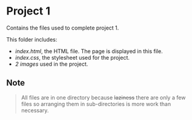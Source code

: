 Project 1
=========

Contains the files used to complete project 1.

This folder includes:
* _index.html_, the HTML file. The page is displayed in this file.
* _index.css_, the stylesheet used for the project.
* _2 images_ used in the project.

Note
----
> All files are in one directory because ~~laziness~~ there are only a few files so arranging them in sub-directories is more work than necessary.